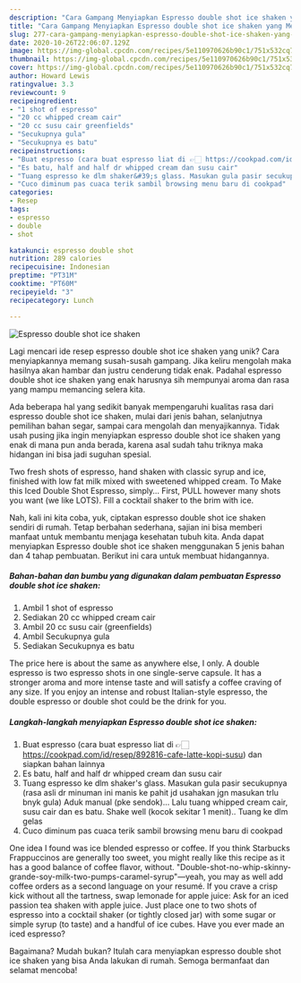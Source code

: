 ```yaml
---
description: "Cara Gampang Menyiapkan Espresso double shot ice shaken yang Menggugah Selera"
title: "Cara Gampang Menyiapkan Espresso double shot ice shaken yang Menggugah Selera"
slug: 277-cara-gampang-menyiapkan-espresso-double-shot-ice-shaken-yang-menggugah-selera
date: 2020-10-26T22:06:07.129Z
image: https://img-global.cpcdn.com/recipes/5e110970626b90c1/751x532cq70/espresso-double-shot-ice-shaken-foto-resep-utama.jpg
thumbnail: https://img-global.cpcdn.com/recipes/5e110970626b90c1/751x532cq70/espresso-double-shot-ice-shaken-foto-resep-utama.jpg
cover: https://img-global.cpcdn.com/recipes/5e110970626b90c1/751x532cq70/espresso-double-shot-ice-shaken-foto-resep-utama.jpg
author: Howard Lewis
ratingvalue: 3.3
reviewcount: 9
recipeingredient:
- "1 shot of espresso"
- "20 cc whipped cream cair"
- "20 cc susu cair greenfields"
- "Secukupnya gula"
- "Secukupnya es batu"
recipeinstructions:
- "Buat espresso (cara buat espresso liat di 👉🏻 https://cookpad.com/id/resep/892816-cafe-latte-kopi-susu) dan siapkan bahan lainnya"
- "Es batu, half and half dr whipped cream dan susu cair"
- "Tuang espresso ke dlm shaker&#39;s glass. Masukan gula pasir secukupnya (rasa asli dr minuman ini manis ke pahit jd usahakan jgn masukan trlu bnyk gula) Aduk manual (pke sendok)... Lalu tuang whipped cream cair, susu cair dan es batu. Shake well (kocok sekitar 1 menit).. Tuang ke dlm gelas"
- "Cuco diminum pas cuaca terik sambil browsing menu baru di cookpad"
categories:
- Resep
tags:
- espresso
- double
- shot

katakunci: espresso double shot 
nutrition: 289 calories
recipecuisine: Indonesian
preptime: "PT31M"
cooktime: "PT60M"
recipeyield: "3"
recipecategory: Lunch

---
```



![Espresso double shot ice shaken](https://img-global.cpcdn.com/recipes/5e110970626b90c1/751x532cq70/espresso-double-shot-ice-shaken-foto-resep-utama.jpg)

Lagi mencari ide resep espresso double shot ice shaken yang unik? Cara menyiapkannya memang susah-susah gampang. Jika keliru mengolah maka hasilnya akan hambar dan justru cenderung tidak enak. Padahal espresso double shot ice shaken yang enak harusnya sih mempunyai aroma dan rasa yang mampu memancing selera kita.

Ada beberapa hal yang sedikit banyak mempengaruhi kualitas rasa dari espresso double shot ice shaken, mulai dari jenis bahan, selanjutnya pemilihan bahan segar, sampai cara mengolah dan menyajikannya. Tidak usah pusing jika ingin menyiapkan espresso double shot ice shaken yang enak di mana pun anda berada, karena asal sudah tahu triknya maka hidangan ini bisa jadi suguhan spesial.

Two fresh shots of espresso, hand shaken with classic syrup and ice, finished with low fat milk mixed with sweetened whipped cream. To Make this Iced Double Shot Espresso, simply… First, PULL however many shots you want (we like LOTS). Fill a cocktail shaker to the brim with ice.


Nah, kali ini kita coba, yuk, ciptakan espresso double shot ice shaken sendiri di rumah. Tetap berbahan sederhana, sajian ini bisa memberi manfaat untuk membantu menjaga kesehatan tubuh kita. Anda dapat menyiapkan Espresso double shot ice shaken menggunakan 5 jenis bahan dan 4 tahap pembuatan. Berikut ini cara untuk membuat hidangannya.

<!--inarticleads1-->

##### Bahan-bahan dan bumbu yang digunakan dalam pembuatan Espresso double shot ice shaken:

1. Ambil 1 shot of espresso
1. Sediakan 20 cc whipped cream cair
1. Ambil 20 cc susu cair (greenfields)
1. Ambil Secukupnya gula
1. Sediakan Secukupnya es batu


The price here is about the same as anywhere else, I only. A double espresso is two espresso shots in one single-serve capsule. It has a stronger aroma and more intense taste and will satisfy a coffee craving of any size. If you enjoy an intense and robust Italian-style espresso, the double espresso or double shot could be the drink for you. 

<!--inarticleads2-->

##### Langkah-langkah menyiapkan Espresso double shot ice shaken:

1. Buat espresso (cara buat espresso liat di 👉🏻 https://cookpad.com/id/resep/892816-cafe-latte-kopi-susu) dan siapkan bahan lainnya
1. Es batu, half and half dr whipped cream dan susu cair
1. Tuang espresso ke dlm shaker&#39;s glass. Masukan gula pasir secukupnya (rasa asli dr minuman ini manis ke pahit jd usahakan jgn masukan trlu bnyk gula) Aduk manual (pke sendok)... Lalu tuang whipped cream cair, susu cair dan es batu. Shake well (kocok sekitar 1 menit).. Tuang ke dlm gelas
1. Cuco diminum pas cuaca terik sambil browsing menu baru di cookpad


One idea I found was ice blended espresso or coffee. If you think Starbucks Frappuccinos are generally too sweet, you might really like this recipe as it has a good balance of coffee flavor, without. &#34;Double-shot-no-whip-skinny-grande-soy-milk-two-pumps-caramel-syrup&#34;—yeah, you may as well add coffee orders as a second language on your resumé. If you crave a crisp kick without all the tartness, swap lemonade for apple juice: Ask for an iced passion tea shaken with apple juice. Just place one to two shots of espresso into a cocktail shaker (or tightly closed jar) with some sugar or simple syrup (to taste) and a handful of ice cubes. Have you ever made an iced espresso? 

Bagaimana? Mudah bukan? Itulah cara menyiapkan espresso double shot ice shaken yang bisa Anda lakukan di rumah. Semoga bermanfaat dan selamat mencoba!
